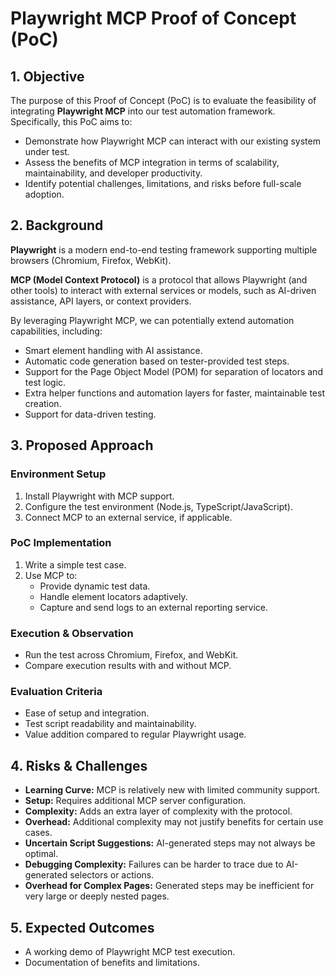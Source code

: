 # Playwright MCP Proof of Concept (PoC)

## 1. Objective

The purpose of this Proof of Concept (PoC) is to evaluate the feasibility of integrating **Playwright MCP** into our test automation framework. Specifically, this PoC aims to:

- Demonstrate how Playwright MCP can interact with our existing system under test.
- Assess the benefits of MCP integration in terms of scalability, maintainability, and developer productivity.
- Identify potential challenges, limitations, and risks before full-scale adoption.

## 2. Background

**Playwright** is a modern end-to-end testing framework supporting multiple browsers (Chromium, Firefox, WebKit).  

**MCP (Model Context Protocol)** is a protocol that allows Playwright (and other tools) to interact with external services or models, such as AI-driven assistance, API layers, or context providers.  

By leveraging Playwright MCP, we can potentially extend automation capabilities, including:

- Smart element handling with AI assistance.
- Automatic code generation based on tester-provided test steps.
- Support for the Page Object Model (POM) for separation of locators and test logic.
- Extra helper functions and automation layers for faster, maintainable test creation.
- Support for data-driven testing.

## 3. Proposed Approach

### Environment Setup

1. Install Playwright with MCP support.
2. Configure the test environment (Node.js, TypeScript/JavaScript).
3. Connect MCP to an external service, if applicable.

### PoC Implementation

1. Write a simple test case.
2. Use MCP to:
   - Provide dynamic test data.
   - Handle element locators adaptively.
   - Capture and send logs to an external reporting service.

### Execution & Observation

- Run the test across Chromium, Firefox, and WebKit.
- Compare execution results with and without MCP.

### Evaluation Criteria

- Ease of setup and integration.
- Test script readability and maintainability.
- Value addition compared to regular Playwright usage.

## 4. Risks & Challenges

- **Learning Curve:** MCP is relatively new with limited community support.
- **Setup:** Requires additional MCP server configuration.
- **Complexity:** Adds an extra layer of complexity with the protocol.
- **Overhead:** Additional complexity may not justify benefits for certain use cases.
- **Uncertain Script Suggestions:** AI-generated steps may not always be optimal.
- **Debugging Complexity:** Failures can be harder to trace due to AI-generated selectors or actions.
- **Overhead for Complex Pages:** Generated steps may be inefficient for very large or deeply nested pages.

## 5. Expected Outcomes

- A working demo of Playwright MCP test execution.
- Documentation of benefits and limitations.
